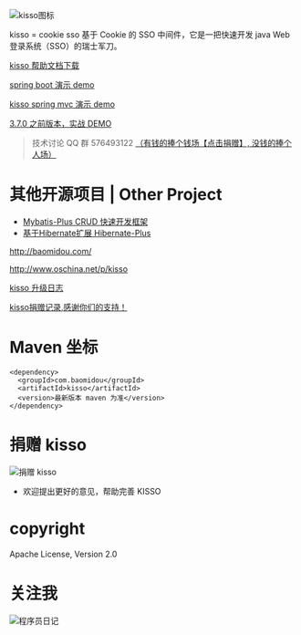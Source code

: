
![kisso图标](http://git.oschina.net/uploads/images/2015/1122/122054_3b6813fa_12260.png "爱心萝卜 kisso")

kisso  =  cookie sso 基于 Cookie 的 SSO 中间件，它是一把快速开发 java Web 登录系统（SSO）的瑞士军刀。


[kisso 帮助文档下载](http://git.oschina.net/baomidou/kisso/attach_files)

[spring boot 演示 demo](https://git.oschina.net/baomidou/kisso-spring-boot)

[kisso spring mvc 演示 demo](https://git.oschina.net/juapk/kisso_springmvc)


[3.7.0 之前版本，实战 DEMO](http://git.oschina.net/juapk/SpringWind)



> 技术讨论 QQ 群 576493122 [（有钱的捧个钱场【点击捐赠】, 没钱的捧个人场）](http://git.oschina.net/uploads/images/2015/1222/211207_0acab44e_12260.png)


# 其他开源项目 | Other Project

- [Mybatis-Plus CRUD 快速开发框架](http://git.oschina.net/baomidou/mybatis-plus)
- [基于Hibernate扩展 Hibernate-Plus](http://git.oschina.net/baomidou/hibernate-plus)

http://baomidou.com/

http://www.oschina.net/p/kisso

[kisso 升级日志](http://git.oschina.net/baomidou/kisso/wikis/kisso---%E5%8D%87%E7%BA%A7%E6%97%A5%E5%BF%97)

[kisso捐赠记录,感谢你们的支持！](http://git.oschina.net/baomidou/kisso/wikis/%E6%8D%90%E8%B5%A0%E8%AE%B0%E5%BD%95)


Maven 坐标
===
```
<dependency>
  <groupId>com.baomidou</groupId>
  <artifactId>kisso</artifactId>
  <version>最新版本 maven 为准</version>
</dependency>
```

捐赠 kisso
====================

![捐赠 kisso](http://git.oschina.net/uploads/images/2015/1222/211207_0acab44e_12260.png "支持一下kisso")

- 欢迎提出更好的意见，帮助完善 KISSO 

copyright
====================
Apache License, Version 2.0

关注我
====================
![程序员日记](http://git.oschina.net/uploads/images/2016/0121/093728_1bc1658f_12260.png "程序员日记")